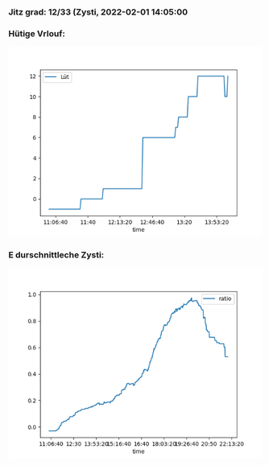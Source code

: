 ### Jitz grad: 12/33 (Zysti, 2022-02-01 14:05:00

### Hütige Vrlouf:
![Graph](Today.png)

### E durschnittleche Zysti:
![Graph](Zysti.png)